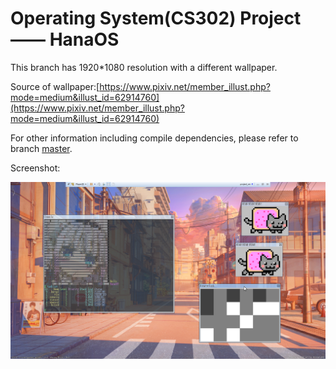 # Operating System(CS302) Project —— HanaOS

This branch has 1920*1080 resolution with a different wallpaper.

Source of wallpaper:[https://www.pixiv.net/member_illust.php?mode=medium&illust_id=62914760](https://www.pixiv.net/member_illust.php?mode=medium&illust_id=62914760)

For other information including compile dependencies, please refer to branch [master](https://github.com/imxieyi/HanaOS).

Screenshot:

![](imgs/screenshot.png)
